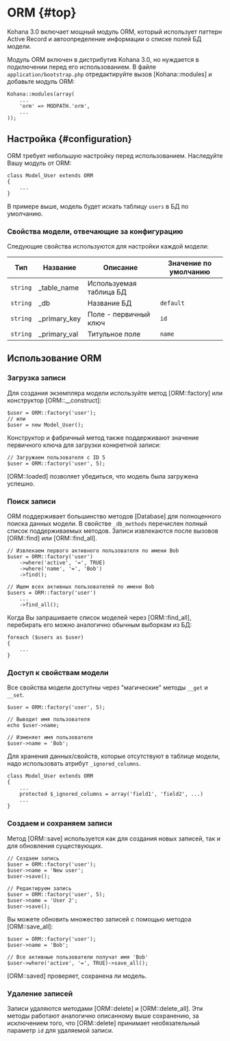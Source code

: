 # ORM {#top}

Kohana 3.0 включает мощный модуль ORM, который использует паттерн Active Record и автоопределение информации о списке полей БД модели.

Модуль ORM включен в дистрибутив Kohana 3.0, но нуждается в подключении перед его использованием. В файле `application/bootstrap.php` отредактируйте вызов [Kohana::modules] и добавьте модуль ORM:

	Kohana::modules(array(
		...
		'orm' => MODPATH.'orm',
		...
	));

## Настройка {#configuration}

ORM требует небольшую настройку перед использованием.  Наследуйте Вашу модуль от ORM:

	class Model_User extends ORM
	{
		...
	}

В примере выше, модель будет искать таблицу `users` в БД по умолчанию.

### Свойства модели, отвечающие за конфигурацию

Следующие свойства используются для настройки каждой модели:

Тип       | Название        |  Описание                      | Значение по умолчанию
----------|-----------------|--------------------------------| -------------------------
`string`  |  _table_name    | Используемая таблица БД        |
`string`  | _db             | Название БД                    |`default`
`string`  | _primary_key    | Поле - первичный ключ          |`id`
`string`  | _primary_val    | Титульное поле                 |`name`

## Использование ORM

### Загрузка записи

Для создания экземпляра модели используйте метод [ORM::factory] или конструктор [ORM::__construct]:

	$user = ORM::factory('user');
	// или
	$user = new Model_User();

Конструктор и фабричный метод также поддерживают значение первичного ключа для загрузки конкретной записи:

	// Загружаем пользователя с ID 5
	$user = ORM::factory('user', 5);

[ORM::loaded] позволяет убедиться, что модель была загружена успешно.

### Поиск записи

ORM поддерживает большинство методов  [Database] для полноценного поиска данных модели.  В свойстве `_db_methods` перечислен полный список поддерживаемых методов.  Записи извлекаются после вызовов [ORM::find] или [ORM::find_all].

	// Извлекаем первого активного пользователя по имени Bob
	$user = ORM::factory('user')
		->where('active', '=', TRUE)
		->where('name', '=', 'Bob')
		->find();

	// Ищем всех активных пользователей по имени Bob
	$users = ORM::factory('user')
		...
		->find_all();
	
Когда Вы запрашиваете список моделей через [ORM::find_all], перебирать его можно аналогично обычным выборкам из БД:

	foreach ($users as $user)
	{
		...
	}

### Доступ к свойствам модели

Все свойства модели доступны через "магические" методы `__get` и `__set`.

	$user = ORM::factory('user', 5);
	
	// Выводит имя пользователя
	echo $user->name;

	// Изменяет имя пользователя
	$user->name = 'Bob';

Для хранения данных/свойств, которые отсутствуют в таблице модели, надо использовать атрибут `_ignored_columns`.

	class Model_User extends ORM
	{
		...
		protected $_ignored_columns = array('field1', 'field2', ...)
		...
	}

### Создаем и сохраняем записи

Метод [ORM::save] используется как для создания новых записей, так и для обновления существующих.

	// Создаем запись
	$user = ORM::factory('user');
	$user->name = 'New user';
	$user->save();

	// Редактируем запись
	$user = ORM::factory('user', 5);
	$user->name = 'User 2';
	$user->save();

Вы можете обновить множество записей с помощью методоа [ORM::save_all]:

	$user = ORM::factory('user');
	$user->name = 'Bob';

	// Все активные пользователи получат имя 'Bob'
	$user->where('active', '=', TRUE)->save_all();

[ORM::saved] проверяет, сохранена ли модель.

### Удаление записей

Записи удаляются методами [ORM::delete] и [ORM::delete_all].  Эти методы работают аналогично описанному выше сохранению, за исключением того, что [ORM::delete] принимает необязательный параметр `id` для удаляемой записи.